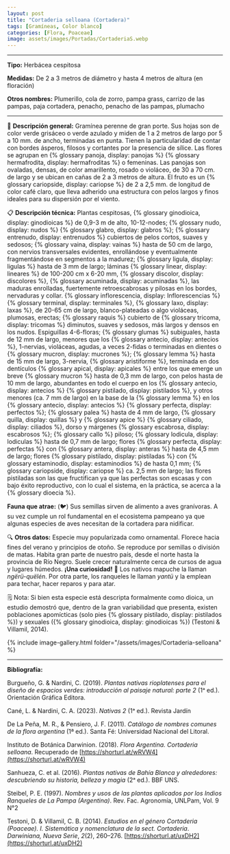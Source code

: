 ```yaml
---
layout: post
title: "Cortaderia selloana (Cortadera)"
tags: [Gramíneas, Color blanco]
categories: [Flora, Poaceae]
image: assets/images/Portadas/CortaderiaS.webp
---
```


***

**Tipo:** Herbácea cespitosa

**Medidas:** De 2 a 3 metros de diámetro y hasta 4 metros de altura (en floración)

**Otros nombres:** Plumerillo, cola de zorro, pampa grass, carrizo de las pampas, paja cortadera, penacho, penacho de las pampas, plumacho

***

🌱 **Descripción general:** Gramínea perenne de gran porte. Sus hojas son de color verde grisáceo o verde azulado y miden de 1 a 2 metros de largo por 5 a 10 mm. de ancho, terminadas en punta. Tienen la particularidad de contar con bordes ásperos, filosos y cortantes por la presencia de sílice. Las flores se agrupan en {% glossary panoja, display: panojas %} {% glossary hermafrodita, display: hermafroditas %} o femeninas. Las panojas son ovaladas, densas, de color amarillento, rosado o violáceo, de 30 a 70 cm. de largo y se ubican en cañas de 2 a 3 metros de altura. El fruto es un {% glossary cariopside, display: cariopse %} de 2 a 2,5 mm. de longitud de color café claro, que lleva adherido una estructura con pelos largos y finos ideales para su dispersión por el viento.

📋 **Descripción técnica:** Plantas cespitosas, {% glossary ginodioica, display: ginodioicas %} de 0,9-3 m de alto, 10-12-nodes; {% glossary nudo, display: nudos %} {% glossary glabro, display: glabros %}; {% glossary entrenudo, display: entrenudos %} cubiertos de pelos cortos, suaves y sedosos; {% glossary vaina, display: vainas %} hasta de 50 cm de largo, con nervios transversales evidentes, enrollándose y eventualmente fragmentándose en segmentos a la madurez; {% glossary ligula, display: ligulas %} hasta de 3 mm de largo; láminas {% glossary linear, display: lineares %} de 100-200 cm x 6-20 mm, {% glossary discolor, display: discolores %}, {% glossary acuminada, display: acuminadas %}, las maduras enrolladas, fuertemente retroescabrosas y pilosas en los bordes, nervaduras y collar. {% glossary inflorescencia, display: Inflorescencias %} {% glossary terminal, display: terminales %}, {% glossary laxo, display: laxas %}, de 20-65 cm de largo, blanco-plateadas o algo violáceas, plumosas, erectas; {% glossary raquis %} cubierto de {% glossary tricoma, display: tricomas %} diminutos, suaves y sedosos, más largos y densos en los nudos. Espiguillas 4-6-floras; {% glossary glumas %} subiguales, hasta de 12 mm de largo, menores que los {% glossary antecio, display: antecios %}, 1-nervias, violáceas, agudas, a veces 2-fidas o terminadas en dientes o {% glossary mucron, display: mucrones %}; {% glossary lemma %} hasta de 15 mm de largo, 3-nervia, {% glossary aristiforme %}, terminada en dos dentículos {% glossary apical, display: apicales %} entre los que emerge un breve {% glossary mucron %} hasta de 0,3 mm de largo, con pelos hasta de 10 mm de largo, abundantes en todo el cuerpo en los {% glossary antecio, display: antecios %} {% glossary pistilado, display: pistilados %}, y otros menores (ca. 7 mm de largo) en la base de la {% glossary lemma %} en los {% glossary antecio, display: antecios %} {% glossary perfecta, display: perfectos %}; {% glossary palea %} hasta de 4 mm de largo, {% glossary quilla, display: quillas %} y {% glossary apice %} {% glossary ciliado, display: ciliados %}, dorso y márgenes {% glossary escabrosa, display: escabrosos %}; {% glossary callo %} piloso; {% glossary lodicula, display: lodiculas %} hasta de 0,7 mm de largo; flores {% glossary perfecta, display: perfectas %} con {% glossary antera, display: anteras %} hasta de 4,5 mm de largo; flores {% glossary pistilado, display: pistiladas %} con {% glossary estaminodio, display: estaminodios %} de hasta 0,1 mm; {% glossary cariopside, display: cariopse %} ca. 2,5 mm de largo; las flores pistiladas son las que fructifican ya que las perfectas son escasas y con bajo éxito reproductivo, con lo cual el sistema, en la práctica, se acerca a la {% glossary dioecia %}.

**Fauna que atrae:** (🐦)  Sus semillas sirven de alimento a aves granívoras. A su vez cumple un rol fundamental en el ecosistema pampeano ya que algunas especies de aves necesitan de la cortadera para nidificar.

🔍 **Otros datos:** Especie muy popularizada como ornamental. Florece hacia fines del verano y principios de otoño. Se reproduce por semillas o división de matas. Habita gran parte de nuestro país, desde el norte hasta la provincia de Río Negro. Suele crecer naturalmente cerca de cursos de agua y lugares húmedos. 
**¡Una curiosidad!** 👀 Los nativos mapuche la llaman *ngërü-quëlén*. Por otra parte, los ranqueles le llaman *yantü* y la emplean para techar, hacer reparos y para atar.

🗒 Nota: Si bien esta especie está descripta formalmente como dioica, un estudio demostró que, dentro de la gran variabilidad que presenta, existen poblaciones apomícticas (solo pies {% glossary pistilado, display: pistilados %}) y sexuales ({% glossary ginodioica, display: ginodioicas %}) (Testoni & Villamil, 2014). 

 {% include image-gallery.html folder="/assets/images/Cortaderia-selloana" %}

***

**Bibliografía:**

Burgueño, G. & Nardini, C. (2019). *Plantas nativas rioplatenses para el diseño de espacios verdes: introducción al paisaje natural: parte 2* (1ᵃ ed.). Orientación Gráfica Editora.

Cané, L. & Nardini, C. A. (2023). *Nativas 2* (1ᵃ ed.). Revista Jardín

De La Peña, M. R., & Pensiero, J. F. (2011). *Catálogo de nombres comunes de la flora argentina* (1ª ed.). Santa Fé: Universidad Nacional del Litoral.

Instituto de Botánica Darwinion. (2018). *Flora Argentina. Cortaderia selloana*. Recuperado de 
[https://shorturl.at/wRVW4](https://shorturl.at/wRVW4)

Sanhueza, C. et al. (2016). *Plantas nativas de Bahía Blanca y alrededores: descubriendo su historia, belleza y magia* (2ᵃ ed.). BBF UNS.

Steibel, P. E. (1997). *Nombres y usos de las plantas aplicados por los Indios Ranqueles de La Pampa (Argentina)*. Rev. Fac. Agronomía, UNLPam, Vol. 9 N°2

Testoni, D. & Villamil, C. B. (2014). *Estudios en el género Cortaderia (Poaceae). I. Sistemática y nomenclatura de la sect. Cortaderia*. *Darwiniana, Nueva Serie*, *2*(2), 260–276. 
[https://shorturl.at/uxDH2](https://shorturl.at/uxDH2)